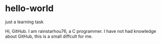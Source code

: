 # hello-world
just a learning task

Hi, GitHub.
I am rainstarhou76, a C programmer. I have not had knowledge about GitHub, this is a small diffcult for me.

